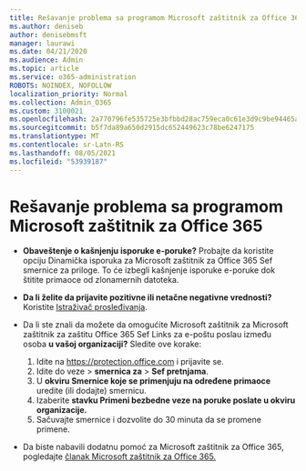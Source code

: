 ```yaml
---
title: Rešavanje problema sa programom Microsoft zaštitnik za Office 365
ms.author: deniseb
author: denisebmsft
manager: laurawi
ms.date: 04/21/2020
ms.audience: Admin
ms.topic: article
ms.service: o365-administration
ROBOTS: NOINDEX, NOFOLLOW
localization_priority: Normal
ms.collection: Admin_O365
ms.custom: 3100021
ms.openlocfilehash: 2a770796fe535725e3bfbbd28ac759eca0c61e3d9c9be94465af2d0988bff7c9
ms.sourcegitcommit: b5f7da89a650d2915dc652449623c78be6247175
ms.translationtype: MT
ms.contentlocale: sr-Latn-RS
ms.lasthandoff: 08/05/2021
ms.locfileid: "53939187"
---
```

# <a name="troubleshoot-issues-with-microsoft-defender-for-office-365"></a>Rešavanje problema sa programom Microsoft zaštitnik za Office 365

- **Obaveštenje o kašnjenju isporuke e-poruke?** Probajte da koristite opciju Dinamička isporuka za Microsoft zaštitnik za Office 365 Sef smernice za priloge. To će izbegli kašnjenje isporuke e-poruke dok štitite primaoce od zlonamernih datoteka.
- **Da li želite da prijavite pozitivne ili netačne negativne vrednosti?** Koristite [Istraživač prosleđivanja](https://protection.office.com/reportsubmission).
- Da li ste znali da možete da omogućite Microsoft zaštitnik za Microsoft zaštitnik za zaštitu Office 365 Sef Links za e-poštu poslau između osoba **u vašoj organizaciji?** Sledite ove korake:
    1. Idite na https://protection.office.com i prijavite se.
    2. Idite do veze  >  **smernica za**  >  **Sef pretnjama**.
    3. U **okviru Smernice koje se primenjuju na određene primaoce** uredite (ili dodajte) smernicu.
    4. Izaberite **stavku Primeni bezbedne veze na poruke poslate u okviru organizacije.**
    5. Sačuvajte smernice i dozvolite do 30 minuta da se promene primene.

- Da biste nabavili dodatnu pomoć za Microsoft zaštitnik za Office 365, pogledajte [članak Microsoft zaštitnik za Office 365.](/microsoft-365/security/office-365-security/office-365-atp)